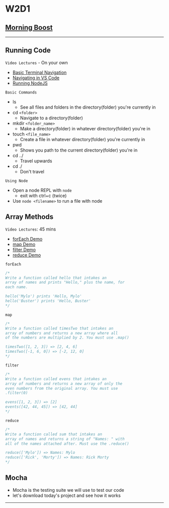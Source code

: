 # W2D1

## [Morning Boost]

___

## Running Code

`Video Lectures` - On your own

- [Basic Terminal Navigation]
- [Navigating in VS Code]
- [Running NodeJS]

`Basic Commands`

- ls
  - See all files and folders in the directory(folder) you're currently in
- cd `<folder>`
  - Navigate to a directory(folder)
- mkdir `<folder_name>`
  - Make a directory(folder) in whatever directory(folder) you're in
- touch `<file_name>`
  - Create a file in whatever directory(folder) you're currently in
- pwd
  - Shows you path to the current directory(folder) you're in
- cd ../
  - Travel upwards
- cd ./
  - Don't travel

`Using Node`

- Open a node REPL with `node`
  - exit with ctrl+c (twice)
- Use `node <filename>` to run a file with node

## Array Methods

`Video Lectures`: 45 mins

- [forEach Demo]
- [map Demo]
- [filter Demo]
- [reduce Demo]

`forEach`

  ```js
  /* 
  Write a function called hello that intakes an 
  array of names and prints "Hello," plus the name, for
  each name. 

  hello('Mylo') prints 'Hello, Mylo'
  hello('Buster') prints 'Hello, Buster'
  */
  ```

`map`

  ```js
  /* 
  Write a function called timesTwo that intakes an
  array of numbers and returns a new array where all 
  of the numbers are multiplied by 2. You must use .map()

  timesTwo([1, 2, 3]) => [2, 4, 6]
  timesTwo([-1, 6, 0]) => [-2, 12, 0]
  */
  ```
`filter`

  ```js
  /* 
  Write a function called evens that intakes an
  array of numbers and returns a new array of only the
  even numbers from the original array. You must use
  .filter(0)

  evens([1, 2, 3]) => [2]
  events([42, 44, 45]) => [42, 44]
  */
  ```

`reduce`

  ```js
  /* 
  Write a function called sum that intakes an
  array of names and returns a string of "Names: " with
  all of the names attached after. Must use the .reduce()

  reduce(['Mylo']) => Names: Mylo 
  reduce(['Rick', 'Morty']) => Names: Rick Morty 
  */
  ```
## Mocha

 - Mocha is the testing suite we will use to test our code
  - let's download today's project and see how it works
___

<!-- Links per cohort -->
[Morning Boost]: https://open.appacademy.io/learn/js-py---mar-2021-cohort-1-online/week-2-mar-2021-cohort-1-online/monday-morning-boost
[Basic Terminal Navigation]: https://open.appacademy.io/learn/js-py---mar-2021-cohort-1-online/week-2-mar-2021-cohort-1-online/basic-terminal-navigation
[Navigating in VS Code]: https://open.appacademy.io/learn/js-py---mar-2021-cohort-1-online/week-2-mar-2021-cohort-1-online/navigating-in-vs-code
[Running NodeJS]: https://open.appacademy.io/learn/js-py---mar-2021-cohort-1-online/week-2-mar-2021-cohort-1-online/running-nodejs
[forEach Demo]: https://open.appacademy.io/learn/js-py---mar-2021-cohort-1-online/week-2-mar-2021-cohort-1-online/for-each-demo
[map Demo]: https://open.appacademy.io/learn/js-py---mar-2021-cohort-1-online/week-2-mar-2021-cohort-1-online/map-demo
[filter Demo]: https://open.appacademy.io/learn/js-py---mar-2021-cohort-1-online/week-2-mar-2021-cohort-1-online/filter-demo
[reduce Demo]: https://open.appacademy.io/learn/js-py---mar-2021-cohort-1-online/week-2-mar-2021-cohort-1-online/reduce-demo


<!-- Constant Links -->

